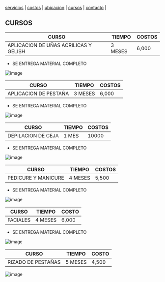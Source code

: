 [servicios](./servicios.md) | [costos](./costos.md) | [ubicacion](./ubicacion.md) | [cursos](./cursos.md) | [contacto](./contacto.md) | 

## CURSOS 

| CURSO | TIEMPO | COSTOS | 
|-------|--------|--------|
| APLICACION DE UÑAS ACRILICAS Y GELISH | 3 MESES | 6,000 |

- SE ENTREGA MATERIAL COMPLETO 


 ![image](https://user-images.githubusercontent.com/100151866/157768414-d946461f-8104-42b1-aa8b-2199d702b266.png)


| CURSO | TIEMPO | COSTOS | 
|-------|--------|--------|
| APLICACION DE PESTAÑA | 3 MESES | 6,000 |

- SE ENTREGA MATERIAL COMPLETO 

![image](https://user-images.githubusercontent.com/100151866/157768572-974716b1-e06e-4dae-ae0c-685c713ae7d0.png)

| CURSO | TIEMPO | COSTOS |
|-------|--------|--------|
|DEPILACION DE CEJA | 1 MES | 10000 |

- SE ENTREGA MATERIAL COMPLETO 

![image](https://user-images.githubusercontent.com/100151866/157769002-e2da7a4e-b6e8-42bb-b449-ef0327b9da24.png)

| CURSO | TIEMPO | COSTOS | 
|-------|--------|--------|
|PEDICURE Y MANICURE | 4 MESES | 5,500 | 

- SE ENTREGA MATERIAL COMPLETO 

![image](https://user-images.githubusercontent.com/100151866/157769577-a3720a72-29e3-4fdb-b07a-b0f41cc4b8ab.png)


| CURSO | TIEMPO | COSTO | 
|-------|--------|-------|
|FACIALES | 4 MESES| 6,000| 

- SE ENTREGA MATERIAL COMPLETO 

![image](https://user-images.githubusercontent.com/100151866/157769436-4b5cd479-c418-47e7-a552-97140ef0f8c7.png)

| CURSO | TIEMPO | COSTO | 
|-------|--------|-------|
| RIZADO DE PESTAÑAS | 5 MESES | 4,500 |


![image](https://user-images.githubusercontent.com/100151866/157769789-c643ac39-3ceb-4989-ae21-e35821516d8b.png)




